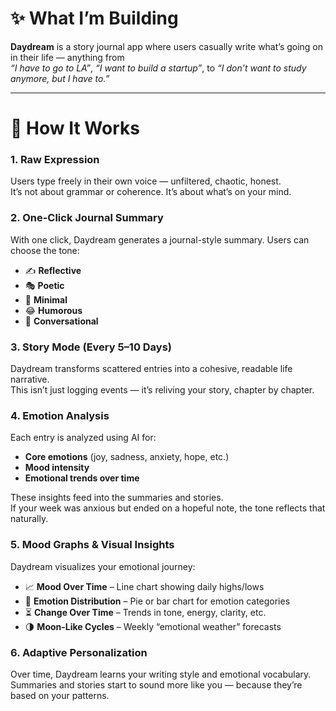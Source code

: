 # ✨ What I’m Building

**Daydream** is a story journal app where users casually write what’s going on in their life — anything from  
_“I have to go to LA”_, _“I want to build a startup”_, to _“I don’t want to study anymore, but I have to.”_

---

# 📝 How It Works

### 1. Raw Expression

Users type freely in their own voice — unfiltered, chaotic, honest.  
It’s not about grammar or coherence. It’s about what’s on your mind.

### 2. One-Click Journal Summary

With one click, Daydream generates a journal-style summary. Users can choose the tone:

- ✍️ **Reflective**
- 🎭 **Poetic**
- 🧠 **Minimal**
- 😂 **Humorous**
- 💬 **Conversational**

### 3. Story Mode (Every 5–10 Days)

Daydream transforms scattered entries into a cohesive, readable life narrative.  
This isn’t just logging events — it’s reliving your story, chapter by chapter.

### 4. Emotion Analysis

Each entry is analyzed using AI for:

- **Core emotions** (joy, sadness, anxiety, hope, etc.)
- **Mood intensity**
- **Emotional trends over time**

These insights feed into the summaries and stories.  
If your week was anxious but ended on a hopeful note, the tone reflects that naturally.

### 5. Mood Graphs & Visual Insights

Daydream visualizes your emotional journey:

- 📈 **Mood Over Time** – Line chart showing daily highs/lows
- 🎨 **Emotion Distribution** – Pie or bar chart for emotion categories
- ⏳ **Change Over Time** – Trends in tone, energy, clarity, etc.
- 🌗 **Moon-Like Cycles** – Weekly “emotional weather” forecasts

### 6. Adaptive Personalization

Over time, Daydream learns your writing style and emotional vocabulary.  
Summaries and stories start to sound more like you — because they’re based on your patterns.
